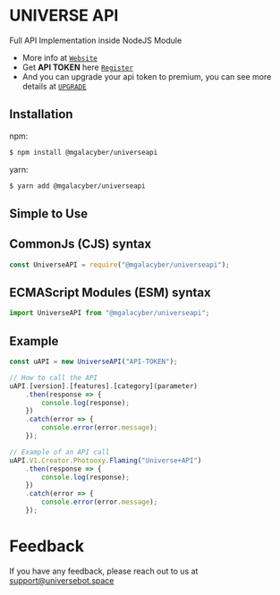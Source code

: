# UNIVERSE API

Full API Implementation inside NodeJS Module

- More info at [`Website`](https://api.universebot.space)
- Get **API TOKEN** here [`Register`](https://api.universebot.space/auth)
- And you can upgrade your api token to premium, you can see more details at [`UPGRADE`](https://api.universebot.space/dashboard/premium)

## Installation
npm:
```bash
$ npm install @mgalacyber/universeapi
```
yarn:
```bash
$ yarn add @mgalacyber/universeapi
```

## Simple to Use
## CommonJs (CJS) syntax
```js
const UniverseAPI = require("@mgalacyber/universeapi");
```
## ECMAScript Modules (ESM) syntax
```ts
import UniverseAPI from "@mgalacyber/universeapi";
```

## Example
```js
const uAPI = new UniverseAPI("API-TOKEN");

// How to call the API
uAPI.[version].[features].[category](parameter)
    .then(response => {
        console.log(response);
    })
    .catch(error => {
        console.error(error.message);
    });

// Example of an API call
uAPI.V1.Creator.Photooxy.Flaming("Universe+API")
    .then(response => {
        console.log(response);
    })
    .catch(error => {
        console.error(error.message);
    });
```

# Feedback
If you have any feedback, please reach out to us at support@universebot.space